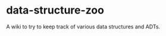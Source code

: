 data-structure-zoo
==================

A wiki to try to keep track of various data structures and ADTs.